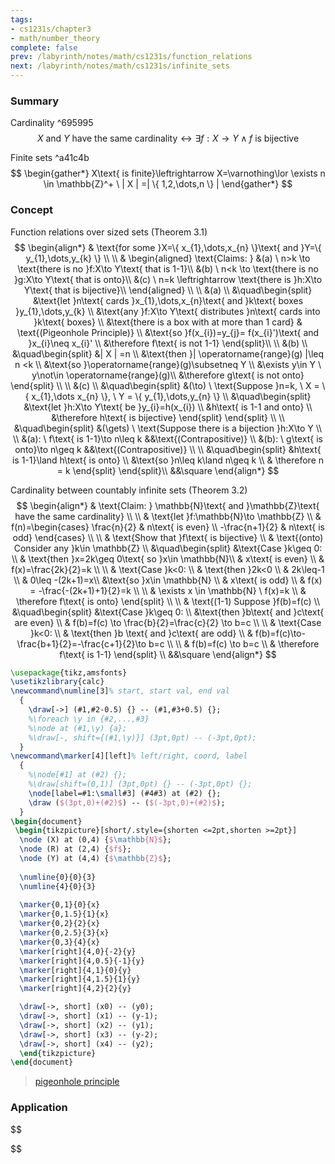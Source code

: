 ```yaml
---
tags:
- cs1231s/chapter3
- math/number_theory
complete: false
prev: /labyrinth/notes/math/cs1231s/function_relations
next: /labyrinth/notes/math/cs1231s/infinite_sets
---
```

   
### Summary
Cardinality ^695995
$$
X\text{ and }Y\text{ have the same cardinality} \leftrightarrow \exists f:X\to Y \land f\text{ is bijective}
$$

Finite sets ^a41c4b
$$
\begin{gather*}
X\text{ is finite}\leftrightarrow X=\varnothing\lor \exists n \in \mathbb{Z}^+ \ | X | =| \{ 1,2,\dots,n \} |  
\end{gather*}
$$
### Concept
Function relations over sized sets (Theorem 3.1)
$$
\begin{align*}
& \text{for some }X=\{ x_{1},\dots,x_{n} \}\text{ and }Y=\{ y_{1},\dots,y_{k} \} \\
\\
& \begin{aligned}
\text{Claims: } &(a) \ n>k \to \text{there is no }f:X\to Y\text{ that is 1-1}\\
&(b) \ n<k \to \text{there is no }g:X\to Y\text{ that is onto}\\
&(c) \ n=k \leftrightarrow \text{there is }h:X\to Y\text{ that is bijective}\\
\end{aligned} \\
\\
&(a) \\
&\quad\begin{split}
&\text{let }n\text{ cards }x_{1},\dots,x_{n}\text{ and }k\text{ boxes }y_{1},\dots,y_{k} \\
&\text{any }f:X\to Y\text{ distributes }n\text{ cards into }k\text{ boxes} \\
&\text{there is a box with at more than 1 card} & \text{(Pigeonhole Principle)} \\
&\text{so }f(x_{i})=y_{j}= f(x_{i}')\text{ and }x_{i}\neq x_{i}' \\
&\therefore f\text{ is not 1-1}
\end{split}\\
\\
&(b) \\
&\quad\begin{split}
&| X | =n \\
&\text{then }| \operatorname{range}(g) |\leq n <k \\
&\text{so }\operatorname{range}(g)\subsetneq Y \\
&\exists y\in Y \ y\not\in \operatorname{range}(g)\\
&\therefore g\text{ is not onto}
\end{split} \\
\\
&(c) \\
&\quad\begin{split}
&(\to) \ \text{Suppose }n=k, \ X = \{ x_{1},\dots x_{n} \}, \ Y = \{ y_{1},\dots,y_{n} \} \\
&\quad\begin{split}
&\text{let }h:X\to Y\text{ be }y_{i}=h(x_{i}) \\
&h\text{ is 1-1 and onto} \\
&\therefore h\text{ is bijective}
\end{split}
\end{split} \\
\\
&\quad\begin{split}
&(\gets) \ \text{Suppose there is a bijection }h:X\to Y \\
\\
&(a): \ f\text{ is 1-1}\to n\leq k &&\text{(Contrapositive)} \\
&(b): \ g\text{ is onto}\to n\geq k &&\text{(Contrapositive)} \\
\\
&\quad\begin{split}
&h\text{ is 1-1}\land h\text{ is onto} \\
&\text{so }n\leq k\land n\geq k \\
& \therefore n = k
\end{split}
\end{split}\\
&&\square
\end{align*}
$$

Cardinality between countably infinite sets (Theorem 3.2)
$$
\begin{align*}
& \text{Claim: } \mathbb{N}\text{ and }\mathbb{Z}\text{ have the same cardinality} \\
\\
& \text{let }f:\mathbb{N}\to \mathbb{Z} \\
& f(n)=\begin{cases}
\frac{n}{2} & n\text{ is even} \\
-\frac{n+1}{2} & n\text{ is odd}
\end{cases} \\
\\
& \text{Show that }f\text{ is bijective} \\
& \text{(onto) Consider any }k\in \mathbb{Z} \\
&\quad\begin{split}
&\text{Case }k\geq 0: \\
& \text{then }x=2k\geq 0\text{ so }x\in \mathbb{N}\\
& x\text{ is even} \\
& f(x)=\frac{2k}{2}=k \\
\\
& \text{Case }k<0: \\
& \text{then }2k<0 \\
& 2k\leq-1 \\
& 0\leq -(2k+1)=x\\
&\text{so }x\in \mathbb{N} \\
& x\text{ is odd} \\
& f(x) = -\frac{-(2k+1)+1}{2}=k \\
\\
& \exists x \in \mathbb{N} \ f(x)=k \\
& \therefore f\text{ is onto}
\end{split} \\
\\
& \text{(1-1) Suppose }f(b)=f(c) \\
&\quad\begin{split}
&\text{Case }k\geq 0: \\
&\text{then }b\text{ and }c\text{ are even} \\
& f(b)=f(c) \to \frac{b}{2}=\frac{c}{2} \to b=c \\
\\
& \text{Case }k<0: \\
& \text{then }b \text{ and }c\text{ are odd} \\
& f(b)=f(c)\to-\frac{b+1}{2}=-\frac{c+1}{2}\to b=c \\
\\
& f(b)=f(c) \to b=c \\
& \therefore f\text{ is 1-1}
\end{split} \\
&&\square
\end{align*}
$$
```tikz
\usepackage{tikz,amsfonts}
\usetikzlibrary{calc}
\newcommand\numline[3]% start, start val, end val
  {
	\draw[->] (#1,#2-0.5) {} -- (#1,#3+0.5) {};
	%\foreach \y in {#2,...,#3}
	%\node at (#1,\y) {a};
	%\draw[-, shift={(#1,\y)}] (3pt,0pt) -- (-3pt,0pt);
  }
\newcommand\marker[4][left]% left/right, coord, label
  {
	%\node[#1] at (#2) {};
	%\draw[shift=(0,1)] (3pt,0pt) {} -- (-3pt,0pt) {};
	\node[label=#1:\small#3] (#4#3) at (#2) {};
	\draw ($(3pt,0)+(#2)$) -- ($(-3pt,0)+(#2)$);
  }
\begin{document}
 \begin{tikzpicture}[short/.style={shorten <=2pt,shorten >=2pt}]
  \node (X) at (0,4) {$\mathbb{N}$};
  \node (R) at (2,4) {$f$};
  \node (Y) at (4,4) {$\mathbb{Z}$};
  
  \numline{0}{0}{3}
  \numline{4}{0}{3}
  
  \marker{0,1}{0}{x}
  \marker{0,1.5}{1}{x}
  \marker{0,2}{2}{x}
  \marker{0,2.5}{3}{x}
  \marker{0,3}{4}{x}
  \marker[right]{4,0}{-2}{y}
  \marker[right]{4,0.5}{-1}{y}
  \marker[right]{4,1}{0}{y}
  \marker[right]{4,1.5}{1}{y}
  \marker[right]{4,2}{2}{y}

  \draw[->, short] (x0) -- (y0);
  \draw[->, short] (x1) -- (y-1);
  \draw[->, short] (x2) -- (y1);
  \draw[->, short] (x3) -- (y-2);
  \draw[->, short] (x4) -- (y2);
  \end{tikzpicture}
\end{document} 
```
> [pigeonhole principle](/labyrinth/notes/math/cs1231s/fundemental_methods_of_proof#^f49094)
### Application
$$

$$
